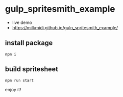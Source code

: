 # gulp_spritesmith_example

- live demo
- https://milkmidi.github.io/gulp_spritesmith_example/

## install package
``` base
npm i
```

## build spritesheet
``` bash
npm run start
```

enjoy it!